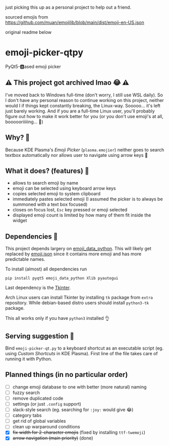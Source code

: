 just picking this up as a personal project to help out a friend.

sourced emojis from https://github.com/muan/emojilib/blob/main/dist/emoji-en-US.json

original readme below

# emoji-picker-qtpy
PyQt5-🅱️ased emoji picker

## ⚠ This project got archived lmao 😂 ⚠

I've moved back to Windows full-time (don't worry, I still use WSL daily). So I don't have any personal reason to continue working on this project, neither would I if things kept constantly breaking, the Linux-way. Sooooo... it's left just barely working. And if you are a full-time Linux user, you'll probably figure out how to make it work better for you (or you don't use emoji's at all, boooooriiiiing... 🥱)

## Why? 🤔

Because KDE Plasma's _Emoji Picker_ (`plasma.emojier`) neither goes to search textbox automatically nor allows user to navigate using arrow keys 🤦

## What it does? (features) 🤸

- allows to search emoji by name
- emoji can be selected using keyboard arrow keys
- copies selected emoji to system clipboard
- immediately pastes selected emoji (I assumed the picker is to always be summoned with a text box focused)
- closes on focus lost, `Esc` key pressed or emoji selected
- displayed emoji count is limited by how many of them fit inside the widget

## Dependencies 🧰

This project depends largery on [emoji_data_python](https://github.com/alexmick/emoji-data-python). This will likely get replaced by [emoji.json](https://github.com/github/gemoji/blob/master/db/emoji.json) since it contains more emoji and has more predictable names.

To install (almost) all dependencies run
```
pip install pyqt5 emoji_data_python Xlib pyautogui
```

Last dependency is the [Tkinter](https://docs.python.org/2/library/tkinter.html). 

Arch Linux users can install Tkinter by installing `tk` package from `extra` repository. While debian-based distro users should install `python3-tk` package.

This all works only if you have `python3` installed 👌

## Serving suggestion 🥘

Bind `emoji-picker-qt.py` to a keyboard shortcut as an executable script (eg. using _Custom Shortcuts_ in KDE Plasma). First line of the file takes care of running it with Python.

## Planned things (in no particular order)

- [ ] change emoji database to one with better (more natural) naming
- [ ] fuzzy search
- [ ] remove duplicated code
- [ ] settings  (or just `.config` support)
- [ ] slack-style search (eg. searching for `:joy:` would give 😂)
- [ ] category tabs
- [ ] get rid of global variables 
- [ ] clean up warparound conditions
- [x] ~~fix width for 2-character emojis~~ (fixed by installing `ttf-twemoji`)
- [x] ~~arrow navigation (main priority)~~ (done)
